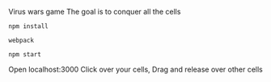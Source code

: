 Virus wars game
The goal is to conquer all the cells
```
npm install
```
```
webpack
```
```
npm start
```
Open localhost:3000
Click over your cells, Drag and release over other cells